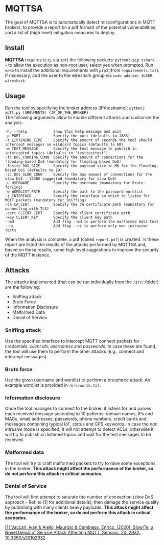 # MQTTSA

The goal of MQTTSA is to automatically detect misconfigurations in MQTT brokers, to provide a report (in a pdf format) of the potential vulnerabilities, and a list of (high level) mitigation measures to deploy.  

## Install

**MQTTSA** requires (e.g. via `apt`) the following packets: `python3-pip tshark` -- to allow the execution as non-root user, select yes when prompted. Run `make` to install the additional requirements with `pip3` (from `requirements.txt`). If necessary, add the user to the wireshark group via `sudo adduser $USER wireshark`.

## Usage

Run the tool by specifying the broker address (IP/hostname): 
`python3 mqtt.py [ARGUMENTS] {IP_OF_THE_BROKER}`  
The following arguments allow to enable different attacks and customize the analysis: 

```
-h, --help            show this help message and exit
-p PORT               Specify the port (defaults to 1883)
-t LISTENING_TIME     Specify the amount of seconds the tool should intercept messages on wildcard topics (defaults to 60)
-m TEXT_MESSAGE       Specify the text message to publish in intercepted topics (defaults to "testtesttest")
-fc DOS_FOODING_CONN  Specify the amount of connections for the flooding-based DoS (mandatory for flooding-based DoS)
-fcsize DOS_SIZE      Specify the payload size in MB for the flooding-based DoS (defaults to 10)
-sc DOS_SLOW_CONN     Specify the max amount of connections for the slow DoS - 12000 suggested (mandatory for slow DoS)
-u USERNAME           Specify the username (mandatory for Brute-forcing)
-w WORDLIST_PATH      Specify the path to the password wordlist
-i INTERFACE          Specify the interface on which to listen for MQTT packets (mandatory for Sniffing)
-ca CA_CERT           Specify the CA certificate path (mandatory for connecting with TLS)
-cert CLIENT_CERT     Specify the client certificate path
-key CLIENT_KEY       Specify the client key path
--md                  Add flag --md to perform the malformed data test
--ni                  Add flag --ni to perform only non intrusive tests
```

When the analysis is complete, a pdf (called `report.pdf`) is created. In these report are listed the results of the attacks performed by MQTTSA and, based on these results, some high level suggestions to improve the security of the MQTT instance.

## Attacks

The attacks implemented (that can be run individually from the `/src/` folder) are the following:

- Sniffing attack
- Brute Force
- Information Disclosure
- Malformed Data
- Denial of Service

### Sniffing attack

Use the specified interface to intercept MQTT connect packets for credentials: *client ids*, *usernames* and *passwords*. In case these are found, the tool will use them to perform the other attacks (e.g., connect and intercept messages).

### Brute force

Use the given username and wordlist to perform a bruteforce attack. An example wordlist is provided in `/src/words.txt`.

### Information disclosure

Once the tool manages to connect to the broker, it listens for and parses each received message according to 10 patterns: domain names, IPs and MACs, email addresses, passwords, phone numbers, credit cards and messages containing typical IoT, status and GPS keywords. In case the *non intrusive* mode is specified, it will not attempt to detect ACLs; otherwise it will try to publish on listened topics and wait for the test messages to be received.

### Malformed data

The tool will try to craft malformed packets to try to raise some exceptions in the broker. **This attack might affect the performance of the broker, so do not perform this attack in critical scenarios**.

### Denial of Service

The tool will first attempt to saturate the number of connection (*slow* DoS approach - Ref. to [1] for additional details); then damage the service quality by publishing with many clients heavy payloads. **This attack might affect the performance of the broker, so do not perform this attack in critical scenarios**.

[[1] Vaccari, Ivan & Aiello, Maurizio & Cambiaso, Enrico. (2020). SlowITe, a Novel Denial of Service Attack Affecting MQTT. Sensors. 20. 2932. 10.3390/s20102932](https://www.researchgate.net/publication/341563324_SlowITe_a_Novel_Denial_of_Service_Attack_Affecting_MQTT). 